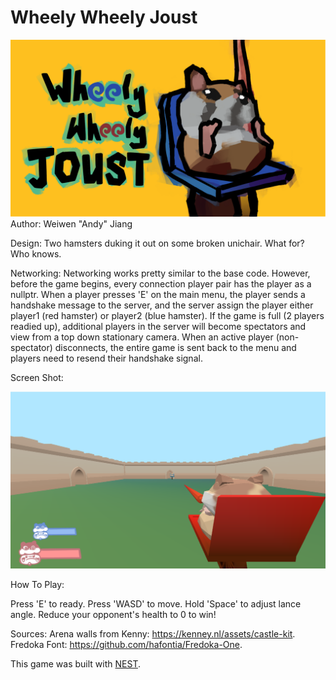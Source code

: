 # Wheely Wheely Joust
![Cover Image](cover.png)
Author: Weiwen "Andy" Jiang

Design: Two hamsters duking it out on some broken unichair. What for? Who knows.

Networking: Networking works pretty similar to the base code. However, before the game begins, every connection player pair has the player
as a nullptr. When a player presses 'E' on the main menu, the player sends a handshake message to the server, and the server assign the player either player1 (red hamster)
or player2 (blue hamster). If the game is full (2 players readied up), additional players in the server will become spectators and view from a top down stationary camera.
When an active player (non-spectator) disconnects, the entire game is sent back to the menu and players need to resend their handshake signal.

Screen Shot:

![Screen Shot](screenshot.png)

How To Play:

Press 'E' to ready.
Press 'WASD' to move.
Hold 'Space' to adjust lance angle.
Reduce your opponent's health to 0 to win!

Sources:
Arena walls from Kenny: https://kenney.nl/assets/castle-kit.
Fredoka Font: https://github.com/hafontia/Fredoka-One.

This game was built with [NEST](NEST.md).

